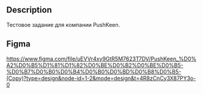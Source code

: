 ## Description
Тестовое задание для компании PushKeen.
## Figma
https://www.figma.com/file/uEVVr4xy9GtR5M7623T7DV/PushKeen_%D0%A2%D0%B5%D1%81%D1%82%D0%BE%D0%B2%D0%BE%D0%B5-%D0%B7%D0%B0%D0%B4%D0%B0%D0%BD%D0%B8%D0%B5-(Copy)?type=design&node-id=1-2&mode=design&t=4R8zCnCy3X87PY3o-0
